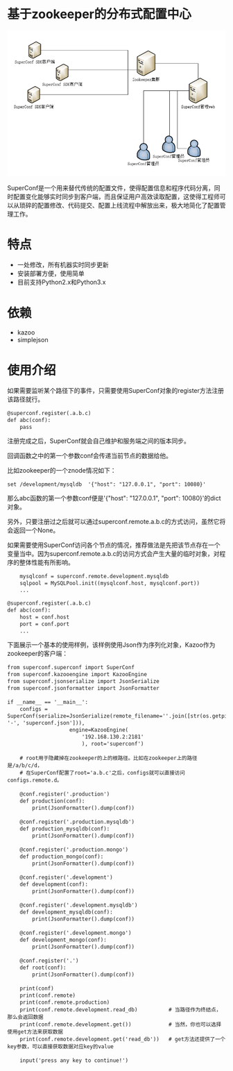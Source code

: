 # 基于zookeeper的分布式配置中心

![](images/superconf.png)

SuperConf是一个用来替代传统的配置文件，使得配置信息和程序代码分离，同时配置变化能够实时同步到客户端，而且保证用户高效读取配置，这使得工程师可以从琐碎的配置修改、代码提交、配置上线流程中解放出来，极大地简化了配置管理工作。

# 特点

- 一处修改，所有机器实时同步更新
- 安装部署方便，使用简单
- 目前支持Python2.x和Python3.x

# 依赖

- kazoo
- simplejson

# 使用介绍

如果需要监听某个路径下的事件，只需要使用SuperConf对象的register方法注册该路径就行。

```
@superconf.register(.a.b.c)
def abc(conf):
    pass
```

注册完成之后，SuperConf就会自己维护和服务端之间的版本同步。

回调函数之中的第一个参数conf会传递当前节点的数据给他。

比如zookeeper的一个znode情况如下：

```
set /development/mysqldb  '{"host": "127.0.0.1", "port": 10080}'
```

那么abc函数的第一个参数conf便是'{"host": "127.0.0.1", "port": 10080}'的dict对象。

另外，只要注册过之后就可以通过superconf.remote.a.b.c的方式访问，虽然它将会返回一个None。

如果需要使用SuperConf访问各个节点的情况，推荐做法是先把该节点存在一个变量当中。因为superconf.remote.a.b.c的访问方式会产生大量的临时对象，对程序的整体性能有所影响。

```
    mysqlconf = superconf.remote.development.mysqldb
    sqlpool = MySQLPool.init((mysqlconf.host, mysqlconf.port))
    ...
```

```
@superconf.register(.a.b.c)
def abc(conf):
    host = conf.host
    port = conf.port
    ...
```

下面展示一个基本的使用样例，该样例使用Json作为序列化对象，Kazoo作为zookeeper的客户端：

```
from superconf.superconf import SuperConf
from superconf.kazooengine import KazooEngine
from superconf.jsonserialize import JsonSerialize
from superconf.jsonformatter import JsonFormatter

if __name__ == '__main__':
    configs = SuperConf(serialize=JsonSerialize(remote_filename=''.join([str(os.getpid()), '-', 'superconf.json'])),
                    engine=KazooEngine(
                        '192.168.130.2:2181'
                        ), root='superconf')

    # root用于隐藏掉在zookeeper的上的根路径。比如在zookeeper上的路径是/a/b/c/d，
    # 在SuperConf配置了root='a.b.c'之后，configs就可以直接访问configs.remote.d。

    @conf.register('.production')
    def production(conf):
        print(JsonFormatter().dump(conf))

    @conf.register('.production.mysqldb')
    def production_mysqldb(conf):
        print(JsonFormatter().dump(conf))

    @conf.register('.production.mongo')
    def production_mongo(conf):
        print(JsonFormatter().dump(conf))

    @conf.register('.development')
    def development(conf):
        print(JsonFormatter().dump(conf))

    @conf.register('.development.mysqldb')
    def development_mysqldb(conf):
        print(JsonFormatter().dump(conf))

    @conf.register('.development.mongo')
    def development_mongo(conf):
        print(JsonFormatter().dump(conf))

    @conf.register('.')
    def root(conf):
        print(JsonFormatter().dump(conf))

    print(conf)
    print(conf.remote)
    print(conf.remote.production)
    print(conf.remote.development.read_db)          # 当路径作为终结点，那么会返回数据
    print(conf.remote.development.get())            # 当然，你也可以选择使用get方法来获取数据
    print(conf.remote.development.get('read_db'))   # get方法还提供了一个key参数，可以直接获取数据对应key的value

    input('press any key to continue!')
```
